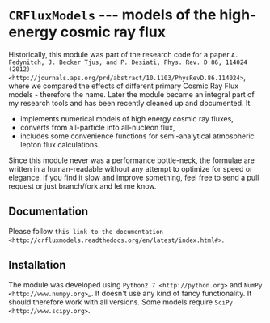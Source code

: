 `CRFluxModels` --- models of the high-energy cosmic ray flux
============================================================

Historically, this module was part of the research code for a paper 
`A. Fedynitch, J. Becker Tjus, and P. Desiati, Phys. Rev. D 86, 114024 
(2012) <http://journals.aps.org/prd/abstract/10.1103/PhysRevD.86.114024>`, 
where we compared the effects of different primary Cosmic Ray Flux models - therefore
the name. Later the module became an integral part of my research tools and has been
recently cleaned up and documented. It

- implements numerical models of high energy cosmic ray fluxes, 
- converts from all-particle into all-nucleon flux,
- includes some convenience functions for semi-analytical atmospheric lepton flux calculations.

Since this module never was a performance bottle-neck, the formulae are written in a human-readable 
without any attempt to optimize for speed or elegance. If you find it slow and improve
something, feel free to send a pull request or just branch/fork and let me know.


Documentation
-------------

Please follow `this link to the documentation <http://crfluxmodels.readthedocs.org/en/latest/index.html#>`.

Installation
------------

The module was developed using 
`Python2.7 <http://python.org>` and `NumPy <http://www.numpy.org>`_. It doesn't use any kind of fancy functionality.
It should therefore work with all versions. Some models require `SciPy <http://www.scipy.org>`.